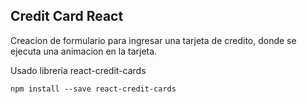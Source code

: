 ## Credit Card React

Creacion de formulario para ingresar una tarjeta de credito, donde se ejecuta una animacion en la tarjeta.

Usado libreria react-credit-cards

```
npm install --save react-credit-cards
```